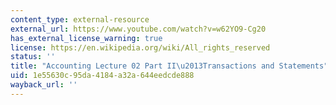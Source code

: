 ```yaml
---
content_type: external-resource
external_url: https://www.youtube.com/watch?v=w62YO9-Cg20
has_external_license_warning: true
license: https://en.wikipedia.org/wiki/All_rights_reserved
status: ''
title: "Accounting Lecture 02 Part II\u2013Transactions and Statements"
uid: 1e55630c-95da-4184-a32a-644eedcde888
wayback_url: ''
---
```

